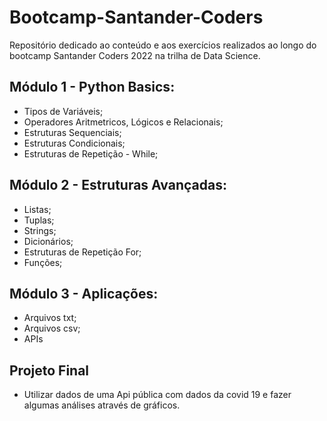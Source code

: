 # Bootcamp-Santander-Coders

Repositório dedicado ao conteúdo e aos exercícios realizados ao longo do bootcamp Santander Coders 2022 na trilha de Data Science.

## Módulo 1 - Python Basics:

  - Tipos de Variáveis;
  - Operadores Aritmetricos, Lógicos e Relacionais;
  - Estruturas Sequenciais;
  - Estruturas Condicionais;
  - Estruturas de Repetição - While;

## Módulo 2 - Estruturas Avançadas:

  - Listas;
  - Tuplas;
  - Strings;
  - Dicionários;
  - Estruturas de Repetição For;
  - Funções;

## Módulo 3 - Aplicações:

  - Arquivos txt;
  - Arquivos csv;
  - APIs

## Projeto Final

  - Utilizar dados de uma Api pública com dados da covid 19 e fazer algumas análises através de gráficos.
